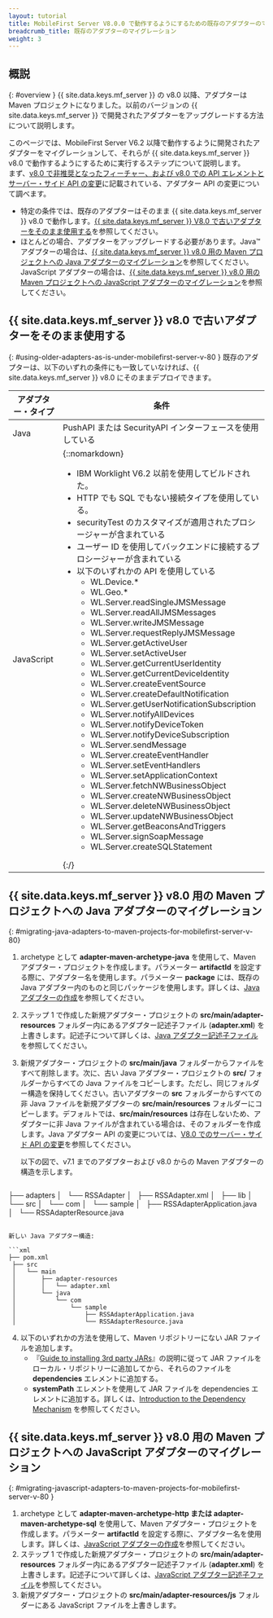 ```yaml
---
layout: tutorial
title: MobileFirst Server V8.0.0 で動作するようにするための既存のアダプターのマイグレーション
breadcrumb_title: 既存のアダプターのマイグレーション
weight: 3
---
```

<!-- NLS_CHARSET=UTF-8 -->
## 概説
{: #overview }
{{ site.data.keys.mf_server }} の v8.0 以降、アダプターは Maven プロジェクトになりました。以前のバージョンの {{ site.data.keys.mf_server }} で開発されたアダプターをアップグレードする方法について説明します。

このページでは、MobileFirst Server V6.2 以降で動作するように開発されたアダプターをマイグレーションして、それらが {{ site.data.keys.mf_server }} v8.0 で動作するようにするために実行するステップについて説明します。  
まず、[v8.0 で非推奨となったフィーチャー、および v8.0 での API エレメントとサーバー・サイド API の変更](../../product-overview/release-notes/deprecated-discontinued/)に記載されている、アダプター API の変更について調べます。

* 特定の条件では、既存のアダプターはそのまま {{ site.data.keys.mf_server }} v8.0 で動作します。[{{ site.data.keys.mf_server }} V8.0 で古いアダプターをそのまま使用する](#using-older-adapters-as-is-under-mobilefirst-server-v-80)を参照してください。
* ほとんどの場合、アダプターをアップグレードする必要があります。Java™ アダプターの場合は、[{{ site.data.keys.mf_server }} v8.0 用の Maven プロジェクトへの Java アダプターのマイグレーション](#migrating-java-adapters-to-maven-projects-for-mobilefirst-server-v-80)を参照してください。JavaScript アダプターの場合は、[{{ site.data.keys.mf_server }} v8.0 用の Maven プロジェクトへの JavaScript アダプターのマイグレーション](#migrating-javascript-adapters-to-maven-projects-for-mobilefirst-server-v-80)を参照してください。

## {{ site.data.keys.mf_server }} v8.0 で古いアダプターをそのまま使用する
{: #using-older-adapters-as-is-under-mobilefirst-server-v-80 }
既存のアダプターは、以下のいずれの条件にも一致していなければ、{{ site.data.keys.mf_server }} v8.0 にそのままデプロイできます。

| アダプター・タイプ| 条件| 
|--------------|-----------|
| Java| PushAPI または SecurityAPI インターフェースを使用している| 
| JavaScript| {::nomarkdown}<ul><li>IBM Worklight V6.2 以前を使用してビルドされた。</li><li>HTTP でも SQL でもない接続タイプを使用している。</li><li>securityTest のカスタマイズが適用されたプロシージャーが含まれている</li><li>ユーザー ID を使用してバックエンドに接続するプロシージャーが含まれている</li><li>以下のいずれかの API を使用している<ul><li>WL.Device.*</li><li>WL.Geo.\*</li><li>WL.Server.readSingleJMSMessage</li><li>WL.Server.readAllJMSMessages</li><li>WL.Server.writeJMSMessage</li><li>WL.Server.requestReplyJMSMessage</li><li>WL.Server.getActiveUser</li><li>WL.Server.setActiveUser</li><li>WL.Server.getCurrentUserIdentity</li><li>WL.Server.getCurrentDeviceIdentity</li><li>WL.Server.createEventSource</li><li>WL.Server.createDefaultNotification</li><li>WL.Server.getUserNotificationSubscription</li><li>WL.Server.notifyAllDevices</li><li>WL.Server.notifyDeviceToken</li><li>WL.Server.notifyDeviceSubscription</li><li>WL.Server.sendMessage</li><li>WL.Server.createEventHandler</li><li>WL.Server.setEventHandlers</li><li>WL.Server.setApplicationContext</li><li>WL.Server.fetchNWBusinessObject</li><li>WL.Server.createNWBusinessObject</li><li>WL.Server.deleteNWBusinessObject</li><li>WL.Server.updateNWBusinessObject</li><li>WL.Server.getBeaconsAndTriggers</li><li>WL.Server.signSoapMessage</li><li>WL.Server.createSQLStatement</li></ul></li></ul>{:/} |

## {{ site.data.keys.mf_server }} v8.0 用の Maven プロジェクトへの Java アダプターのマイグレーション
{: #migrating-java-adapters-to-maven-projects-for-mobilefirst-server-v-80}
1. archetype として **adapter-maven-archetype-java** を使用して、Maven アダプター・プロジェクトを作成します。パラメーター **artifactId** を設定する際に、アダプター名を使用します。パラメーター **package** には、既存の Java アダプター内のものと同じパッケージを使用します。詳しくは、[Java アダプターの作成](../../adapters/creating-adapters)を参照してください。
2. ステップ 1 で作成した新規アダプター・プロジェクトの **src/main/adapter-resources** フォルダー内にあるアダプター記述子ファイル (**adapter.xml**) を上書きします。記述子について詳しくは、[Java アダプター記述子ファイル](../../adapters/java-adapters/#the-adapter-resources-folder)を参照してください。
3. 新規アダプター・プロジェクトの **src/main/java** フォルダーからファイルをすべて削除します。次に、古い Java アダプター・プロジェクトの **src/** フォルダーからすべての Java ファイルをコピーします。ただし、同じフォルダー構造を保持してください。古いアダプターの **src** フォルダーからすべての非 Java ファイルを新規アダプターの **src/main/resources** フォルダーにコピーします。デフォルトでは、**src/main/resources** は存在しないため、アダプターに非 Java ファイルが含まれている場合は、そのフォルダーを作成します。Java アダプター API の変更については、[V8.0 でのサーバー・サイド API の変更](#migrating-javascript-adapters-to-maven-projects-for-mobilefirst-server-v-80)を参照してください。

   以下の図で、v7.1 までのアダプターおよび v8.0 からの Maven アダプターの構造を示します。 

   ```xml
├── adapters
    │   └── RSSAdapter
    │       ├── RSSAdapter.xml
    │       ├── lib
    │       └── src
    │           └── com
    │               └── sample
    │                   ├── RSSAdapterApplication.java
    │                   └── RSSAdapterResource.java
   ```
    
   新しい Java アダプター構造:

   ```xml
├── pom.xml
    ├── src
    │   └── main
    │       ├── adapter-resources
    │       │   └── adapter.xml
    │       └── java
    │           └── com
    │               └── sample
    │                   ├── RSSAdapterApplication.java
    │                   └── RSSAdapterResource.java
   ```

4. 以下のいずれかの方法を使用して、Maven リポジトリーにない JAR ファイルを追加します。
    * 『[Guide to installing 3rd party JARs](https://maven.apache.org/guides/mini/guide-3rd-party-jars-local.html)』の説明に従って JAR ファイルをローカル・リポジトリーに追加してから、それらのファイルを **dependencies** エレメントに追加する。
    * **systemPath** エレメントを使用して JAR ファイルを dependencies エレメントに追加する。詳しくは、[Introduction to the Dependency Mechanism](https://maven.apache.org/guides/introduction/introduction-to-dependency-mechanism.html) を参照してください。

## {{ site.data.keys.mf_server }} v8.0 用の Maven プロジェクトへの JavaScript アダプターのマイグレーション
{: #migrating-javascript-adapters-to-maven-projects-for-mobilefirst-server-v-80 }
1. archetype として **adapter-maven-archetype-http または adapter-maven-archetype-sql** を使用して、Maven アダプター・プロジェクトを作成します。パラメーター **artifactId** を設定する際に、アダプター名を使用します。詳しくは、[JavaScript アダプターの作成](../../adapters/creating-adapters)を参照してください。
2. ステップ 1 で作成した新規アダプター・プロジェクトの **src/main/adapter-resources** フォルダー内にあるアダプター記述子ファイル (**adapter.xml**) を上書きします。記述子について詳しくは、[JavaScript アダプター記述子ファイル](../../adapters/javascript-adapters/#the-adapter-resources-folder)を参照してください。
3. 新規アダプター・プロジェクトの **src/main/adapter-resources/js** フォルダーにある JavaScript ファイルを上書きします。
